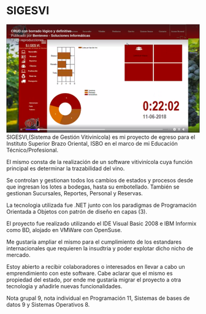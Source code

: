 # SIGESVI
![Dashboard](Dashboard.png)
SIGESVI,(Sistema de Gestión Vitivinícola) es mi proyecto de egreso para el Instituto Superior Brazo Oriental, ISBO en el marco de mi Educación Técnico/Profesional.

El mismo consta de la realización de un software vitivinícola cuya función principal es determinar la trazabilidad del vino.

Se controlan y gestionan todos los cambios de estados y procesos desde que ingresan los lotes a bodegas, hasta su embotellado. También se gestionan Sucursales, Reportes, Personal y Reservas.

La tecnologia utilizada fue .NET junto con los paradigmas de Programación Orientada a Objetos con patrón de diseño en capas (3).

El proyecto fue realizado utilizando el IDE Visual Basic 2008 e IBM Informix como BD, alojado en VMWare con OpenSuse. 

Me gustaría ampliar el mismo para el cumplimiento de los estandares internacionales que requieren la insudtria y poder explotar dicho nicho de mercado.

Estoy abierto a recibir colaboradores o interesados en llevar a cabo un emprendimiento con este software. Cabe aclarar que el mismo es propiedad del estado, por ende me gustaría migrar el proyecto a otra tecnologia y añadirle nuevas funcionalidades. 

Nota grupal 9, nota individual en Programación 11, Sistemas de bases de datos 9 y Sistemas Operativos 8.
 
